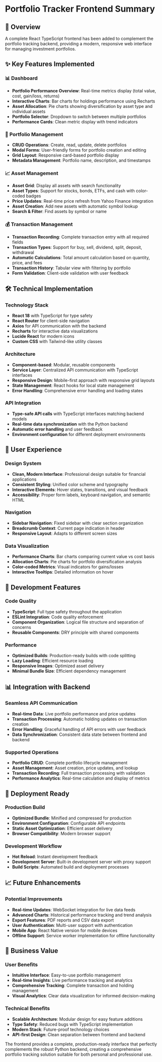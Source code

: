 # Portfolio Tracker Frontend Summary

## 🎯 Overview
A complete React TypeScript frontend has been added to complement the portfolio tracking backend, providing a modern, responsive web interface for managing investment portfolios.

## ✨ Key Features Implemented

### 📊 Dashboard
- **Portfolio Performance Overview**: Real-time metrics display (total value, cost, gain/loss, returns)
- **Interactive Charts**: Bar charts for holdings performance using Recharts
- **Asset Allocation**: Pie charts showing diversification by asset type and individual assets
- **Portfolio Selector**: Dropdown to switch between multiple portfolios
- **Performance Cards**: Clean metric display with trend indicators

### 💼 Portfolio Management
- **CRUD Operations**: Create, read, update, delete portfolios
- **Modal Forms**: User-friendly forms for portfolio creation and editing
- **Grid Layout**: Responsive card-based portfolio display
- **Metadata Management**: Portfolio name, description, and timestamps

### 📈 Asset Management
- **Asset Grid**: Display all assets with search functionality
- **Asset Types**: Support for stocks, bonds, ETFs, and cash with color-coded badges
- **Price Updates**: Real-time price refresh from Yahoo Finance integration
- **Asset Creation**: Add new assets with automatic symbol lookup
- **Search & Filter**: Find assets by symbol or name

### 💰 Transaction Management
- **Transaction Recording**: Complete transaction entry with all required fields
- **Transaction Types**: Support for buy, sell, dividend, split, deposit, withdrawal
- **Automatic Calculations**: Total amount calculation based on quantity, price, and fees
- **Transaction History**: Tabular view with filtering by portfolio
- **Form Validation**: Client-side validation with user feedback

## 🛠️ Technical Implementation

### Technology Stack
- **React 18** with TypeScript for type safety
- **React Router** for client-side navigation
- **Axios** for API communication with the backend
- **Recharts** for interactive data visualizations
- **Lucide React** for modern icons
- **Custom CSS** with Tailwind-like utility classes

### Architecture
- **Component-based**: Modular, reusable components
- **Service Layer**: Centralized API communication with TypeScript interfaces
- **Responsive Design**: Mobile-first approach with responsive grid layouts
- **State Management**: React hooks for local state management
- **Error Handling**: Comprehensive error handling and loading states

### API Integration
- **Type-safe API calls** with TypeScript interfaces matching backend models
- **Real-time data synchronization** with the Python backend
- **Automatic error handling** and user feedback
- **Environment configuration** for different deployment environments

## 📱 User Experience

### Design System
- **Clean, Modern Interface**: Professional design suitable for financial applications
- **Consistent Styling**: Unified color scheme and typography
- **Interactive Elements**: Hover states, transitions, and visual feedback
- **Accessibility**: Proper form labels, keyboard navigation, and semantic HTML

### Navigation
- **Sidebar Navigation**: Fixed sidebar with clear section organization
- **Breadcrumb Context**: Current page indication in header
- **Responsive Layout**: Adapts to different screen sizes

### Data Visualization
- **Performance Charts**: Bar charts comparing current value vs cost basis
- **Allocation Charts**: Pie charts for portfolio diversification analysis
- **Color-coded Metrics**: Visual indicators for gains/losses
- **Interactive Tooltips**: Detailed information on hover

## 🔧 Development Features

### Code Quality
- **TypeScript**: Full type safety throughout the application
- **ESLint Integration**: Code quality enforcement
- **Component Organization**: Logical file structure and separation of concerns
- **Reusable Components**: DRY principle with shared components

### Performance
- **Optimized Builds**: Production-ready builds with code splitting
- **Lazy Loading**: Efficient resource loading
- **Responsive Images**: Optimized asset delivery
- **Minimal Bundle Size**: Efficient dependency management

## 📊 Integration with Backend

### Seamless API Communication
- **Real-time Data**: Live portfolio performance and price updates
- **Transaction Processing**: Automatic holding updates on transaction creation
- **Error Handling**: Graceful handling of API errors with user feedback
- **Data Synchronization**: Consistent data state between frontend and backend

### Supported Operations
- **Portfolio CRUD**: Complete portfolio lifecycle management
- **Asset Management**: Asset creation, price updates, and lookup
- **Transaction Recording**: Full transaction processing with validation
- **Performance Analytics**: Real-time calculation and display of metrics

## 🚀 Deployment Ready

### Production Build
- **Optimized Bundle**: Minified and compressed for production
- **Environment Configuration**: Configurable API endpoints
- **Static Asset Optimization**: Efficient asset delivery
- **Browser Compatibility**: Modern browser support

### Development Workflow
- **Hot Reload**: Instant development feedback
- **Development Server**: Built-in development server with proxy support
- **Build Scripts**: Automated build and deployment processes

## 📈 Future Enhancements

### Potential Improvements
- **Real-time Updates**: WebSocket integration for live data feeds
- **Advanced Charts**: Historical performance tracking and trend analysis
- **Export Features**: PDF reports and CSV data export
- **User Authentication**: Multi-user support with authentication
- **Mobile App**: React Native version for mobile devices
- **Offline Support**: Service worker implementation for offline functionality

## 🎯 Business Value

### User Benefits
- **Intuitive Interface**: Easy-to-use portfolio management
- **Real-time Insights**: Live performance tracking and analytics
- **Comprehensive Tracking**: Complete transaction and holding management
- **Visual Analytics**: Clear data visualization for informed decision-making

### Technical Benefits
- **Scalable Architecture**: Modular design for easy feature additions
- **Type Safety**: Reduced bugs with TypeScript implementation
- **Modern Stack**: Future-proof technology choices
- **API-first Design**: Clean separation between frontend and backend

The frontend provides a complete, production-ready interface that perfectly complements the robust Python backend, creating a comprehensive portfolio tracking solution suitable for both personal and professional use.